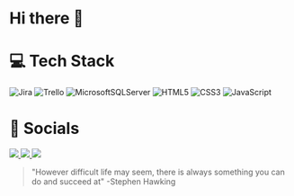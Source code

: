 # Hi there 👋

# :computer: Tech Stack
![Jira](https://img.shields.io/badge/jira-%230A0FFF.svg?style=for-the-badge&logo=jira&logoColor=white)
![Trello](https://img.shields.io/badge/Trello-%23026AA7.svg?style=for-the-badge&logo=Trello&logoColor=white)
![MicrosoftSQLServer](https://img.shields.io/badge/Microsoft%20SQL%20Server-CC2927?style=for-the-badge&logo=microsoft%20sql%20server&logoColor=white)
![HTML5](https://img.shields.io/badge/html5-%23E34F26.svg?style=for-the-badge&logo=html5&logoColor=white)
![CSS3](https://img.shields.io/badge/css3-%231572B6.svg?style=for-the-badge&logo=css3&logoColor=white)
![JavaScript](https://img.shields.io/badge/javascript-%23323330.svg?style=for-the-badge&logo=javascript&logoColor=%23F7DF1E)

# :iphone: Socials
<a href="https://linkedin.com/in/guicastellani/"> <img src="https://img.shields.io/badge/LinkedIn-0077B5?style=plastic&logo=linkedin&logoColor=white" /> </a>
<a href="https://www.instagram.com/gui.castellani/"> <img src="https://img.shields.io/badge/Instagram-E4405F?style=plastic&logo=instagram&logoColor=white" /> </a>
<a href="https://twitter.com/Guicastm"> <img src="https://img.shields.io/badge/Twitter-1DA1F2?style=plastic&logo=twitter&logoColor=white" /> </a>

> "However difficult life may seem, there is always something you can do and succeed at" -Stephen Hawking
